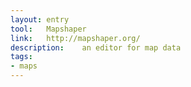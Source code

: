 ```yaml
---
layout: entry
tool:	Mapshaper
link:	http://mapshaper.org/
description:	an editor for map data
tags:
- maps
---
```

